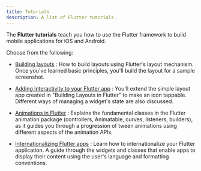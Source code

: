 ```yaml
---
title: Tutorials
description: A list of Flutter tutorials.
---
```


The **Flutter tutorials** teach you how to use the Flutter framework to
build mobile applications for iOS and Android.

Choose from the following:

* [Building layouts]({{site.url}}/ui/layout/tutorial)
: How to build layouts using Flutter's layout mechanism. Once you've learned
  basic principles, you'll build the layout for a sample screenshot.

* [Adding interactivity to your Flutter app]({{site.url}}/ui/interactivity)
: You'll extend the simple layout app created in
  "Building Layouts in Flutter" to make an icon tappable.
  Different ways of managing a widget's state are also discussed.

* [Animations in Flutter]({{site.url}}/ui/animations/tutorial)
: Explains the fundamental classes in the Flutter animation package
  (controllers, Animatable, curves, listeners, builders),
  as it guides you through a progression of tween animations using
  different aspects of the animation APIs.

* [Internationalizing Flutter apps]({{site.url}}/accessibility-and-localization/internationalization)
: Learn how to internationalize your Flutter application. A guide through
  the widgets and classes that enable apps to display their
  content using the user's language and formatting conventions.
